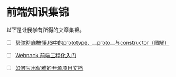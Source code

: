 # 前端知识集锦

以下是让我学有所得的文章集锦。

- [ ] [帮你彻底搞懂JS中的prototype、__proto__与constructor（图解）](https://blog.csdn.net/cc18868876837/article/details/81211729#commentBox)
- [ ] [Webpack 前端工程化入门](https://gitbook.cn/gitchat/column/59e065f64f7fbe555e479204/topic/59e96cbca35cf44e19f018c9)
- [ ] [如何写出优雅的开源项目文档](https://juejin.im/post/5d3eea186fb9a06b1f140969)

